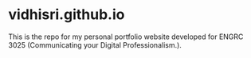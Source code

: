 # vidhisri.github.io
This is the repo for my personal portfolio website developed for ENGRC 3025 (Communicating your Digital Professionalism.).
